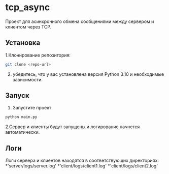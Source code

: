 # tcp_async
Проект для асинхронного обмена сообщениями между сервером и клиентом через TCP.

## Установка 
1.Клонирование репозитория:
```bash
git clone <repo-url> 
```
2. убедитесь, что у вас установлена версия Python 3.10 и необходимые зависимости.
## Запуск 
1. Запустите проект 
```bash
python main.py
```
2.Сервер и клиенты будут запущены,и логирование начнется автоматически.
## Логи
Логи сервера и клиентов находятся в соответствующих директориях:
*'server/logs/server.log'
*'client/logs/client1.log'
*'client/logs/client2.log'
